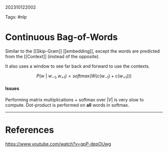 202310122002

Tags: #nlp 

# Continuous Bag-of-Words
Similar to the [[Skip-Gram]] [[embedding]], except the words are predicted from the [[Context]] (instead of the opposite).

It also uses a window to see far back and forward to use the contexts.

$$
P(w\:|\:w_{-1}, w_{+1}) = softmax(W(c(w_{-1}) + c(w_{+1})))
$$
#### Issues
Performing matrix multiplications + softmax over $|V|$ is very slow to compute.  Dot-product is performed on **all** words in softmax.

---
# References
https://www.youtube.com/watch?v=gpP-depOUwg
